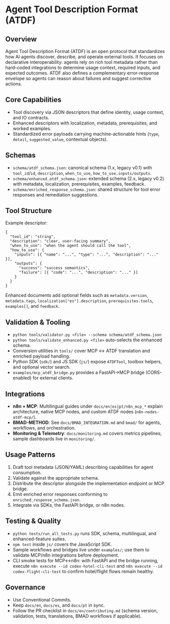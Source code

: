 ﻿# Agent Tool Description Format (ATDF)

## Overview
Agent Tool Description Format (ATDF) is an open protocol that standardizes how AI agents discover, describe, and operate external tools. It focuses on declarative interoperability: agents rely on rich tool metadata rather than hard-coded integrations to determine usage context, required inputs, and expected outcomes. ATDF also defines a complementary error-response envelope so agents can reason about failures and suggest corrective actions.

## Core Capabilities
- Tool discovery via JSON descriptors that define identity, usage context, and IO contracts.
- Enhanced descriptors with localization, metadata, prerequisites, and worked examples.
- Standardized error payloads carrying machine-actionable hints (`type`, `detail`, `suggested_value`, contextual objects).

## Schemas
- `schema/atdf_schema.json`: canonical schema (1.x, legacy v0.1) with `tool_id`/`id`, `description`, `when_to_use`, `how_to_use.inputs/outputs`.
- `schema/enhanced_atdf_schema.json`: extended schema (2.x, legacy v0.2) with metadata, localization, prerequisites, examples, feedback.
- `schema/enriched_response_schema.json`: shared structure for tool error responses and remediation suggestions.

## Tool Structure
Example descriptor:
```
{
  "tool_id": "string",
  "description": "clear, user-facing summary",
  "when_to_use": "when the agent should call the tool",
  "how_to_use": {
    "inputs": [{ "name": "...", "type": "...", "description": "..." }],
    "outputs": {
      "success": "success semantics",
      "failure": [{ "code": "...", "description": "..." }]
    }
  }
}
```
Enhanced documents add optional fields such as `metadata.version`, `metadata.tags`, `localization["es"].description`, `prerequisites.tools`, `examples[]`, and `feedback`.

## Validation & Tooling
- `python tools/validator.py <file> --schema schema/atdf_schema.json`
- `python tools/validate_enhanced.py <file>` auto-selects the enhanced schema.
- Conversion utilities in `tools/` cover MCP ↔ ATDF translation and enriched payload handling.
- Python SDK (`sdk/`) and JS SDK (`js/`) expose `ATDFTool`, toolbox helpers, and optional vector search.
- `examples/mcp_atdf_bridge.py` provides a FastAPI→MCP bridge (CORS-enabled) for external clients.

## Integrations
- **n8n + MCP**: Multilingual guides under `docs/en|es|pt/n8n_mcp_*` explain architecture, native MCP nodes, and custom ATDF nodes (`n8n-nodes-atdf-mcp/`).
- **BMAD-METHOD**: See `docs/BMAD_INTEGRATION.md` and `bmad/` for agents, workflows, and orchestration.
- **Monitoring & Telemetry**: `docs/monitoring.md` covers metrics pipelines; sample dashboards live in `monitoring/`.

## Usage Patterns
1. Draft tool metadata (JSON/YAML) describing capabilities for agent consumption.
2. Validate against the appropriate schema.
3. Distribute the descriptor alongside the implementation endpoint or MCP bridge.
4. Emit enriched error responses conforming to `enriched_response_schema.json`.
5. Integrate via SDKs, the FastAPI bridge, or n8n nodes.

## Testing & Quality
- `python tests/run_all_tests.py` runs SDK, schema, multilingual, and enhanced-feature suites.
- `npm test` inside `js/` covers the JavaScript SDK.
- Sample workflows and bridges live under `examples/`; use them to validate MCP/n8n integrations before deployment.
- CLI smoke tests for MCP↔n8n: with FastAPI and the bridge running, execute `n8n execute --id codex-hotel-cli-test` and `n8n execute --id codex-flight-cli-test` to confirm hotel/flight flows remain healthy.

## Governance
- Use Conventional Commits.
- Keep `docs/en`, `docs/es`, and `docs/pt` in sync.
- Follow the PR checklist in `docs/en/contributing.md` (schema version, validation, tests, translations, BMAD workflows if applicable).
